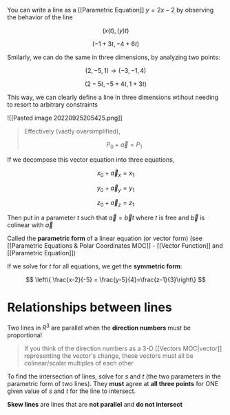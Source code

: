You can write a line as a [[Parametric Equation]] $y = 2x-2$ by observing the behavior of the line

$$
(x(t), (y)t)
$$

$$
(-1 + 3t, -4 + 6t)
$$

Smilarly, we can do the same in three dimensions, by analyzing two points:

$$
(2, -5, 1) \rightarrow (-3, -1, 4)
$$

$$
(2 - 5t, -5 + 4t, 1 + 3t)
$$

This way, we can clearly define a line in three dimensions wtihout needing to resort to arbitrary constraints

![[Pasted image 20220925205425.png]]
> Effectively (vastly oversimplified), 
> 
> $$
> P_0 + \vec{a} = P_1
> $$

If we decompose this vector equation into three equations,

$$
x_0 + \vec{a}_x = x_1
$$

$$
y_0 + \vec{a}_y = y_1
$$

$$
z_0 + \vec{a}_z = z_1
$$

Then put in a parameter $t$ such that $\vec{a} = \vec{b}t$  where $t$ is free and $\vec{b}$ is colinear with $\vec{a}$

Called the **parametric form** of a linear equation (or vector form) (see [[Parametric Equations & Polar Coordinates MOC]] - [[Vector Function]] and [[Parametric Equation]])

If we solve for $t$ for all equations, we get the **symmetric form**:

$$
\left\{ \frac{x-2}{-5} = \frac{y-5}{4}=\frac{z-1}{3}\right\}
$$

# Relationships between lines

Two lines in $R^3$ are parallel when the **direction numbers** must be proportional

> If you think of the direction numbers as a 3-D [[Vectors MOC|vector]] representing the vector's change, these vectors must all be colinear/scalar multiples of each other

To find the intersection of lines, solve for $s$ and $t$ (the two parameters in the parametric form of two lines). They **must** agree at **all three points** for ONE given value of $s$ and $t$ for the line to intersect.

**Skew lines** are lines that are **not parallel** and **do not intersect**

